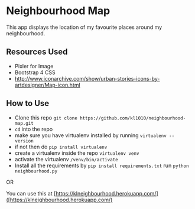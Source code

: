 # Neighbourhood Map

This app displays the location of my favourite places around my neighbourhood.


## Resources Used
- Pixler for Image
- Bootstrap 4 CSS
- http://www.iconarchive.com/show/urban-stories-icons-by-artdesigner/Map-icon.html

## How to Use 
- Clone this repo ```git clone https://github.com/kl1010/neighbourhood-map.git```
- ```cd``` into the repo
- make sure you have virtualenv installed by running ```virtualenv --version```
- if not then do ```pip install virtualenv```
- create a virtualenv inside the repo ```virtualenv venv```
- activate the virtualenv ```/venv/bin/activate```
- Install all the requirements by  ```pip install requirements.txt```
run ``` python neighbourhood.py ```

OR

You can use this at 
[https://klneighbourhood.herokuapp.com/]([https://klneighbourhood.herokuapp.com/)
